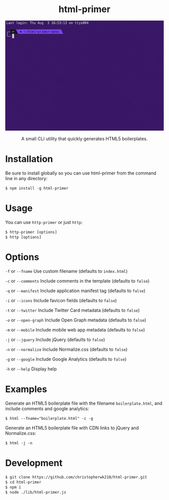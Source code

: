 # <center>html-primer</center>

<center>
  <img src="./assets/demo.gif" alt="html-primer easily creates HTML5 boilerplate files">

  A small CLI utility that quickly generates HTML5 boilerplates.
</center>

# Installation

Be sure to install globally so you can use html-primer from the command line in any directory:
```
$ npm install -g html-primer
```

# Usage

You can use `http-primer` or just `http`:
```
$ http-primer [options]
$ http [options]
```

# Options
`-f` or `--fname` Use custom filename (defaults to `index.html`)

`-c` or `--comments` Include comments in the template (defaults to `false`)

`-q` or `--manifest` Include application manifest tag (defaults to `false`)

`-i` or `--icons` Include favicon fields (defaults to `false`)

`-t` or `--twitter` Include Twitter Card metadata (defaults to `false`)

`-o` or `--open-graph` Include Open Graph metadata (defaults to `false`)

`-m` or `--mobile` Include mobile web app metadata (defaults to `false`)

`-j` or `--jquery` Include jQuery (defaults to `false`)

`-n` or `--normalize` Include Normalize.css (defaults to `false`)

`-g` or `--google` Include Google Analytics (defaults to `false`)

`-h` or `--help` Display help

# Examples

Generate an HTML5 boilerplate file with the filename `boilerplate.html`, and include comments and google analytics:
```
$ html --fname="boilerplate.html" -c -g
```

Generate an HTML5 boilerplate file with CDN links to jQuery and Normalize.css:
```
$ html -j -n
```

# Development
```
$ git clone https://github.com/christopherwk210/html-primer.git
$ cd html-primer
$ npm i
$ node ./lib/html-primer.js
```